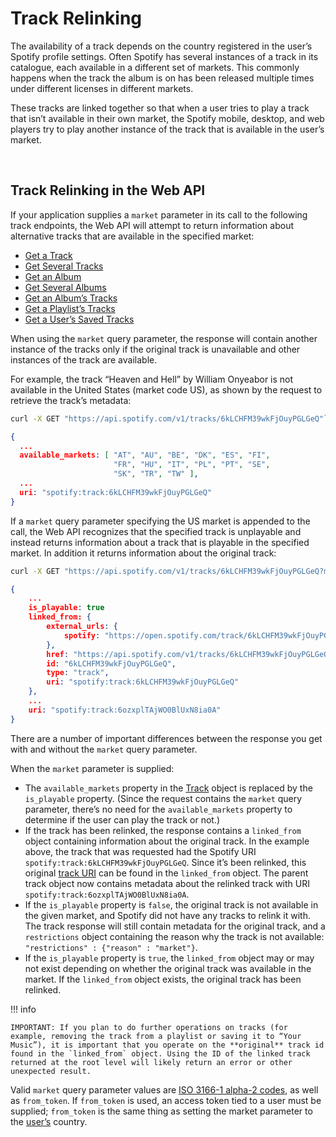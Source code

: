 # Track Relinking

The availability of a track depends on the country registered in the user’s Spotify profile settings. Often Spotify has several instances of a track in its catalogue, each available in a different set of markets. This commonly happens when the track the album is on has been released multiple times under different licenses in different markets.

These tracks are linked together so that when a user tries to play a track that isn’t available in their own market, the Spotify mobile, desktop, and web players try to play another instance of the track that is available in the user’s market.

<br>

## Track Relinking in the Web API

If your application supplies a `market` parameter in its call to the following track endpoints, the Web API will attempt to return information about alternative tracks that are available in the specified market:

-   [Get a Track](https://developer.spotify.com/documentation/web-api/reference/get-track)
-   [Get Several Tracks](https://developer.spotify.com/documentation/web-api/reference/get-several-tracks)
-   [Get an Album](../albums/Get-Album.md)
-   [Get Several Albums](../albums/Get-Several-Albums.md)
-   [Get an Album’s Tracks](../albums/Get-Album-Tracks.md)
-   [Get a Playlist’s Tracks](https://developer.spotify.com/documentation/web-api/reference/get-playlists-tracks)
-   [Get a User’s Saved Tracks](https://developer.spotify.com/documentation/web-api/reference/get-users-saved-tracks)

When using the `market` query parameter, the response will contain another instance of the tracks only if the original track is unavailable and other instances of the track are available.

For example, the track “Heaven and Hell” by William Onyeabor is not available in the United States (market code US), as shown by the request to retrieve the track’s metadata:

```bash linenums="1"
curl -X GET "https://api.spotify.com/v1/tracks/6kLCHFM39wkFjOuyPGLGeQ"`
```

```json linenums="1"
{
  ...
  available_markets: [ "AT", "AU", "BE", "DK", "ES", "FI",
                       "FR", "HU", "IT", "PL", "PT", "SE",
                       "SK", "TR", "TW" ],
  ...
  uri: "spotify:track:6kLCHFM39wkFjOuyPGLGeQ"
}
```

If a `market` query parameter specifying the US market is appended to the call, the Web API recognizes that the specified track is unplayable and instead returns information about a track that is playable in the specified market. In addition it returns information about the original track:

```bash linenums="1"
curl -X GET "https://api.spotify.com/v1/tracks/6kLCHFM39wkFjOuyPGLGeQ?market=US"`
```

```json linenums="1"
{
	...
	is_playable: true
	linked_from: {
		external_urls: {
			spotify: "https://open.spotify.com/track/6kLCHFM39wkFjOuyPGLGeQ"
		},
		href: "https://api.spotify.com/v1/tracks/6kLCHFM39wkFjOuyPGLGeQ",
		id: "6kLCHFM39wkFjOuyPGLGeQ",
		type: "track",
		uri: "spotify:track:6kLCHFM39wkFjOuyPGLGeQ"
	},
	...
	uri: "spotify:track:6ozxplTAjWO0BlUxN8ia0A"
}
```

There are a number of important differences between the response you get with and without the `market` query parameter.

When the `market` parameter is supplied:

-   The `available_markets` property in the [Track](https://developer.spotify.com/documentation/web-api/reference/get-track) object is replaced by the `is_playable` property. (Since the request contains the `market` query parameter, there’s no need for the `available_markets` property to determine if the user can play the track or not.)
-   If the track has been relinked, the response contains a `linked_from` object containing information about the original track. In the example above, the track that was requested had the Spotify URI `spotify:track:6kLCHFM39wkFjOuyPGLGeQ`. Since it’s been relinked, this original [track URI](Spotify-URIs-and-IDs.md) can be found in the `linked_from` object. The parent track object now contains metadata about the relinked track with URI `spotify:track:6ozxplTAjWO0BlUxN8ia0A`.
-   If the `is_playable` property is `false`, the original track is not available in the given market, and Spotify did not have any tracks to relink it with. The track response will still contain metadata for the original track, and a `restrictions` object containing the reason why the track is not available: `"restrictions" : {"reason" : "market"}`.
-   If the `is_playable` property is `true`, the `linked_from` object may or may not exist depending on whether the original track was available in the market. If the `linked_from` object exists, the original track has been relinked.

!!! info

    IMPORTANT: If you plan to do further operations on tracks (for example, removing the track from a playlist or saving it to “Your Music”), it is important that you operate on the **original** track id found in the `linked_from` object. Using the ID of the linked track returned at the root level will likely return an error or other unexpected result.

Valid `market` query parameter values are [ISO 3166-1 alpha-2 codes](http://en.wikipedia.org/wiki/ISO_3166-1_alpha-2), as well as `from_token`. If `from_token` is used, an access token tied to a user must be supplied; `from_token` is the same thing as setting the market parameter to the [user’s](https://developer.spotify.com/documentation/web-api/reference/get-current-users-profile) country.
